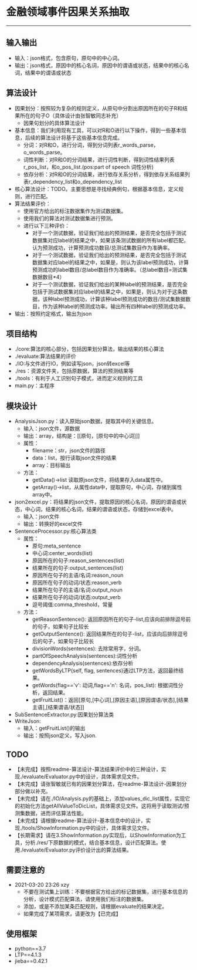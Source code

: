 # 金融领域事件因果关系抽取
---

## 输入输出
- 输入：json格式，包含原句，原句中的中心词。
- 输出：json格式，原因中的核心名词，原因中的谓语或状态，结果中的核心名词，结果中的谓语或状态

## 算法设计
- 因果划分：按照较为复杂的规则定义，从原句中分割出原因所在的句子R和结果所在的句子O（具体设计由张智敏同志补充）
	- 因果句划分的具体算法设计
- 基本信息：我们利用现有工具，可以对R和O进行以下操作，得到一些基本信息，后续的算法设计将基于这些基本信息完成。
	- 分词：对R和O，进行分词，得到分词列表r\_words\_parse，o\_words\_parse。
	- 词性判断：对R和O的分词结果，进行词性判断，得到词性结果列表r\_pos_list，和o\_pos\_list.(pos:part of speech 词性分析)
	- 依存分析：对R和O的分词结果，进行依存关系分析，得到依存关系结果列表r\_dependency\_list和o\_dependency\_list
- 核心算法设计：TODO。主要思想是寻找经典例句，根据基本信息，定义规则，进行匹配。
- 算法结果评价：
	- 使用官方给出的标注数据集作为测试数据集。
	- 使用我们的算法对测试数据集进行预测。
	- 进行以下三种评价：
		- 对于一个测试数据，验证我们给出的预测结果，是否完全包括于测试数据集对应label的结果之中，如果该条测试数据的所有label都匹配，认为预测成功，计算预测成功数目/总测试集数目作为准确率。
		- 对于一个测试数据，验证我们给出的预测结果，是否完全包括于测试数据集对应label的结果之中，如果是，则认为该label预测成功，计算预测成功的label数目/总label数目作为准确率。（总label数目=测试集数据数目*4）
		- 对于一个测试数据，验证我们给出的某种label的预测结果，是否完全包括于测试数据集对应label的结果之中，如果是，则认为对于这条数据，该种label预测成功，计算该种label预测成功的数目/测试集数据数目，作为该种label的预测成功率。输出所有四种label的预测成功率。
- 输出：按照约定格式，输出为json
## 项目结构
- ./core:算法的核心部分，包括因果划分算法，输出结果的核心算法
- ./evaluate:算法结果的评价
- ./IO:与文件进行IO，例如读写json，json转excel等
- ./res：资源文件夹，包括原数据，算法的预测结果等
- ./tools：有利于人工识别句子模式，进而定义规则的工具
- main.py：主程序
## 模块设计
- AnalysisJson.py：读入原始json数据，提取其中的关键信息。
	- 输入：json文件，源数据
	- 输出：array，结构是：[[原句，[原句中的中心词]]]
	- 属性：
		- filename：str，json文件的路径
		- data：list，按行读取json文件的结果
		- array：目标输出
	- 方法：
		- getData()->list 读取原json文件，将结果存入data属性中。
		- getArray()->list，从属性data中，提取原句，中心词，存储到属性array中。
- json2excel.py：将结果的json文件，提取原因的核心名词，原因的谓语或状态，中心词，结果的核心名词，结果的谓语或状态，存储到excel表中。
	- 输入：json文件
	- 输出：转换好的excel文件
- SentenceProcessor.py:核心算法类
	- 属性：
		- 原句:meta_sentence
		- 中心词:center_words(list)
		- 原因所在的句子:reason_sentences(list)
		- 结果所在的句子:output_sentences(list)
		- 原因所在句子的主语/名词:reason_noun
		- 原因所在句子的动词/状态:reason_verb
		- 结果所在句子的主语/名词:output_noun
		- 结果所在句子的动词/状态:output_verb
		- 逗号阈值:comma_threshold，常量
	- 方法：
		- getReasonSentence(): 返回原因所在的句子-list,应该向前排除逗号前的句子，如果句子比较长
		- getOutputSentence(): 返回结果所在的句子-list，应该向后排除逗号后的句子，如果句子比较长
		- divisionWords(sentences): 去除常用字，分词。
		- partOfSpeechAnalysis(sentences):词性分析
		- dependencyAnalysis(sentences):依存分析
		- getWordsByLTP(self, flag, sentences)通过LTP方法，返回最终结果。
		- getWords(flag=='v': 动词,flag=='n': 名词，pos_list): 根据词性分析，返回结果。
		- getFruitList()：返回[原句,[中心词],[原因主语],[原因谓语/状态],[结果主语],[结果谓语/状态]]
- SubSentenceExtractor.py:因果划分算法类
- WriteJson:
	- 输入：getFruitList()的输出
	- 输出：按照json定义，写入json.
## TODO
- 【未完成】按照readme-算法设计-算法结果评价中的三种设计，实现./evaluate/Evaluator.py中的设计，具体需求见文件。
- 【未完成】请张智敏就已有的因果划分算法，在readme-算法设计-因果划分部分做以补充。
- 【未完成】请在./IO/Analysis.py的基础上，添加values\_dic_list属性，实现它的初始化方法getAllValueToDicList，具体需求见文件。这将用于读取测试/预测集数据，进而评估算法性能。
- 【未完成】请根据readme-算法设计-基本信息中的设计，实现./tools/ShowInformation.py中的设计，具体需求见文件。
- 【长期需求】请在3.ShowInformation.py实现后，以ShowInformation为工具，分析./res/下原数据的模式，结合基本信息，设计匹配算法。使用./evaluate/Evaluator.py评价设计出的算法结果。

## 需要注意的
- 2021-03-20  23:26 xzy
	- 不要在测试集上训练：不要根据官方给出的标记数据集，进行基本信息的分析，设计模式匹配算法，请使用我们标注的数据集。
	- 添加，或是不添加某条匹配规则，请根据evaluate的结果决定。
	- 如果完成了某项需求，请更改为【已完成】

## 使用框架
- python==3.7
- LTP==4.1.3
- jieba==0.42.1


